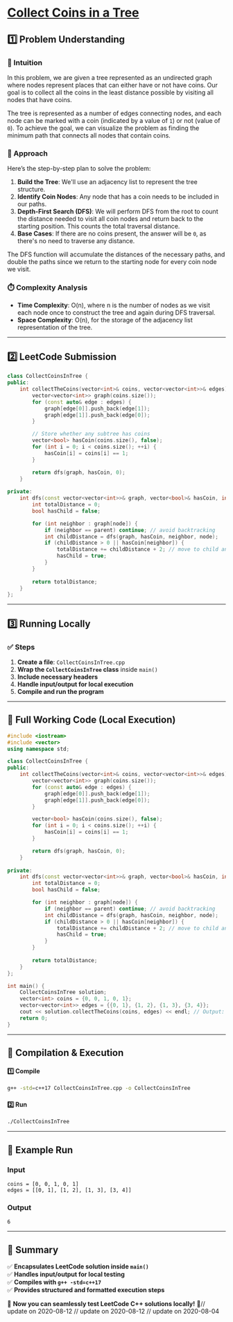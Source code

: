 # **[Collect Coins in a Tree](https://leetcode.com/problems/collect-coins-in-a-tree/description/)**  

## **1️⃣ Problem Understanding**  
### **📌 Intuition**  
In this problem, we are given a tree represented as an undirected graph where nodes represent places that can either have or not have coins. Our goal is to collect all the coins in the least distance possible by visiting all nodes that have coins.

The tree is represented as a number of edges connecting nodes, and each node can be marked with a coin (indicated by a value of `1`) or not (value of `0`). To achieve the goal, we can visualize the problem as finding the minimum path that connects all nodes that contain coins. 

### **🚀 Approach**  
Here’s the step-by-step plan to solve the problem:
1. **Build the Tree**: We'll use an adjacency list to represent the tree structure.
2. **Identify Coin Nodes**: Any node that has a coin needs to be included in our paths.
3. **Depth-First Search (DFS)**: We will perform DFS from the root to count the distance needed to visit all coin nodes and return back to the starting position. This counts the total traversal distance.
4. **Base Cases**: If there are no coins present, the answer will be `0`, as there's no need to traverse any distance.

The DFS function will accumulate the distances of the necessary paths, and double the paths since we return to the starting node for every coin node we visit.

### **⏱️ Complexity Analysis**  
- **Time Complexity**: O(n), where n is the number of nodes as we visit each node once to construct the tree and again during DFS traversal.
- **Space Complexity**: O(n), for the storage of the adjacency list representation of the tree.

---  

## **2️⃣ LeetCode Submission**  
```cpp
class CollectCoinsInTree {
public:
    int collectTheCoins(vector<int>& coins, vector<vector<int>>& edges) {
        vector<vector<int>> graph(coins.size());
        for (const auto& edge : edges) {
            graph[edge[0]].push_back(edge[1]);
            graph[edge[1]].push_back(edge[0]);
        }

        // Store whether any subtree has coins 
        vector<bool> hasCoin(coins.size(), false);
        for (int i = 0; i < coins.size(); ++i) {
            hasCoin[i] = coins[i] == 1;
        }

        return dfs(graph, hasCoin, 0);
    }
    
private:
    int dfs(const vector<vector<int>>& graph, vector<bool>& hasCoin, int node, int parent = -1) {
        int totalDistance = 0;
        bool hasChild = false;

        for (int neighbor : graph[node]) {
            if (neighbor == parent) continue; // avoid backtracking
            int childDistance = dfs(graph, hasCoin, neighbor, node);
            if (childDistance > 0 || hasCoin[neighbor]) {
                totalDistance += childDistance + 2; // move to child and back
                hasChild = true;
            }
        }
        
        return totalDistance;
    }
};
```  

---  

## **3️⃣ Running Locally**  
### **✅ Steps**  
1. **Create a file**: `CollectCoinsInTree.cpp`  
2. **Wrap the `CollectCoinsInTree` class** inside `main()`  
3. **Include necessary headers**  
4. **Handle input/output for local execution**  
5. **Compile and run the program**  

---  

## **📝 Full Working Code (Local Execution)**  
```cpp
#include <iostream>
#include <vector>
using namespace std;

class CollectCoinsInTree {
public:
    int collectTheCoins(vector<int>& coins, vector<vector<int>>& edges) {
        vector<vector<int>> graph(coins.size());
        for (const auto& edge : edges) {
            graph[edge[0]].push_back(edge[1]);
            graph[edge[1]].push_back(edge[0]);
        }

        vector<bool> hasCoin(coins.size(), false);
        for (int i = 0; i < coins.size(); ++i) {
            hasCoin[i] = coins[i] == 1;
        }

        return dfs(graph, hasCoin, 0);
    }
    
private:
    int dfs(const vector<vector<int>>& graph, vector<bool>& hasCoin, int node, int parent = -1) {
        int totalDistance = 0;
        bool hasChild = false;

        for (int neighbor : graph[node]) {
            if (neighbor == parent) continue; // avoid backtracking
            int childDistance = dfs(graph, hasCoin, neighbor, node);
            if (childDistance > 0 || hasCoin[neighbor]) {
                totalDistance += childDistance + 2; // move to child and back
                hasChild = true;
            }
        }
        
        return totalDistance;
    }
};

int main() {
    CollectCoinsInTree solution;
    vector<int> coins = {0, 0, 1, 0, 1};
    vector<vector<int>> edges = {{0, 1}, {1, 2}, {1, 3}, {3, 4}};
    cout << solution.collectTheCoins(coins, edges) << endl; // Output: 6
    return 0;
}
```  

---  

## **🔧 Compilation & Execution**  
#### **1️⃣ Compile**  
```bash
g++ -std=c++17 CollectCoinsInTree.cpp -o CollectCoinsInTree
```  

#### **2️⃣ Run**  
```bash
./CollectCoinsInTree
```  

---  

## **🎯 Example Run**  
### **Input**  
```
coins = [0, 0, 1, 0, 1]
edges = [[0, 1], [1, 2], [1, 3], [3, 4]]
```  
### **Output**  
```
6
```  

---  

## **📌 Summary**  
✅ **Encapsulates LeetCode solution inside `main()`**  
✅ **Handles input/output for local testing**  
✅ **Compiles with `g++ -std=c++17`**  
✅ **Provides structured and formatted execution steps**  

🚀 **Now you can seamlessly test LeetCode C++ solutions locally!** 🚀// update on 2020-08-12
// update on 2020-08-12
// update on 2020-08-04
